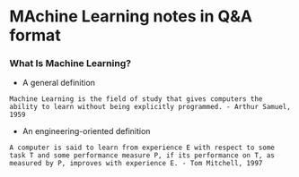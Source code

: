 # MAchine Learning notes in Q&A format

### What Is Machine Learning?
- A general definition
```
Machine Learning is the field of study that gives computers the ability to learn without being explicitly programmed. - Arthur Samuel, 1959
```
- An engineering-oriented definition
```
A computer is said to learn from experience E with respect to some task T and some performance measure P, if its performance on T, as measured by P, improves with experience E. - Tom Mitchell, 1997
```
